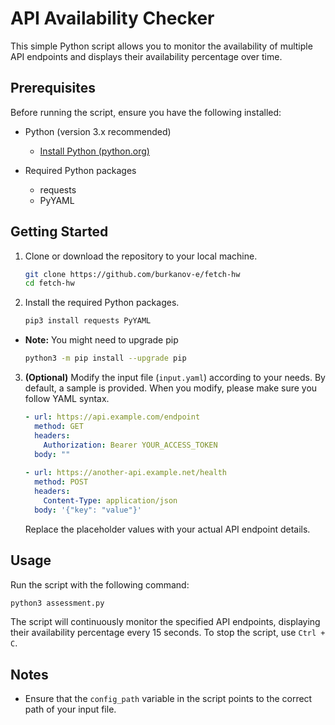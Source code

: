 # API Availability Checker

This simple Python script allows you to monitor the availability of multiple API endpoints and displays their availability percentage over time.

## Prerequisites

Before running the script, ensure you have the following installed:

- Python (version 3.x recommended)
  - [Install Python (python.org)](https://www.python.org/downloads/)
  
- Required Python packages
  - requests
  - PyYAML

## Getting Started

1. Clone or download the repository to your local machine.

    ```bash
    git clone https://github.com/burkanov-e/fetch-hw
    cd fetch-hw
    ```

2. Install the required Python packages.

    ```bash
    pip3 install requests PyYAML
    ```
  - **Note:** You might need to upgrade pip

    ```bash
    python3 -m pip install --upgrade pip
    ```

3. **(Optional)** Modify the input file (`input.yaml`) according to your needs. By default, a sample is provided. When you modify, please make sure you follow YAML syntax.

    ```yaml
    - url: https://api.example.com/endpoint
      method: GET
      headers:
        Authorization: Bearer YOUR_ACCESS_TOKEN
      body: ""
      
    - url: https://another-api.example.net/health
      method: POST
      headers:
        Content-Type: application/json
      body: '{"key": "value"}'
    ```

    Replace the placeholder values with your actual API endpoint details.

## Usage

Run the script with the following command:

```bash
python3 assessment.py
```


The script will continuously monitor the specified API endpoints, displaying their availability percentage every 15 seconds. To stop the script, use `Ctrl + C`.


## Notes

- Ensure that the `config_path` variable in the script points to the correct path of your input file.
